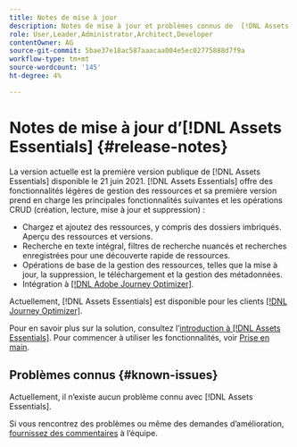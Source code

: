 ```yaml
---
title: Notes de mise à jour
description: Notes de mise à jour et problèmes connus de  [!DNL Assets Essentials]
role: User,Leader,Administrator,Architect,Developer
contentOwner: AG
source-git-commit: 5bae37e18ac587aaacaa004e5ec02775888d7f9a
workflow-type: tm+mt
source-wordcount: '145'
ht-degree: 4%

---
```



# Notes de mise à jour d’[!DNL Assets Essentials] {#release-notes}

La version actuelle est la première version publique de [!DNL Assets Essentials] disponible le 21 juin 2021. [!DNL Assets Essentials] offre des fonctionnalités légères de gestion des ressources et sa première version prend en charge les principales fonctionnalités suivantes et les opérations CRUD (création, lecture, mise à jour et suppression) :

* Chargez et ajoutez des ressources, y compris des dossiers imbriqués. Aperçu des ressources et versions.
* Recherche en texte intégral, filtres de recherche nuancés et recherches enregistrées pour une découverte rapide de ressources.
* Opérations de base de la gestion des ressources, telles que la mise à jour, la suppression, le téléchargement et la gestion des métadonnées.
* Intégration à [[!DNL Adobe Journey Optimizer]](https://experienceleague.adobe.com/docs/journey-optimizer/using/create-messages/assets-essentials.html).

Actuellement, [!DNL Assets Essentials] est disponible pour les clients [[!DNL Journey Optimizer]](https://experienceleague.adobe.com/docs/journey-optimizer.html).

Pour en savoir plus sur la solution, consultez l’[introduction à [!DNL Assets Essentials]](introduction.md). Pour commencer à utiliser les fonctionnalités, voir [Prise en main](/help/get-started.md).

## Problèmes connus {#known-issues}

Actuellement, il n’existe aucun problème connu avec [!DNL Assets Essentials].

<!--
* Use assets that do not have whitespace in the file names. The replies to comments do not work for such assets.
-->

Si vous rencontrez des problèmes ou même des demandes d’amélioration, [fournissez des commentaires](#provide-feedback) à l’équipe.
